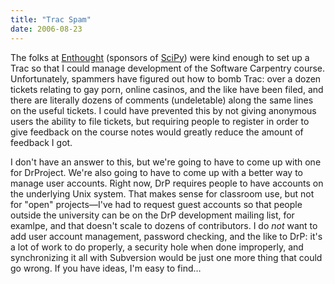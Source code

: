 ```yaml
---
title: "Trac Spam"
date: 2006-08-23
---
```

The folks at <a href="http://www.enthought.com">Enthought</a> (sponsors of <a href="http://www.scipy.org">SciPy</a>) were kind enough to set up a Trac so that I could manage development of the Software Carpentry course.  Unfortunately, spammers have figured out how to bomb Trac: over a dozen tickets relating to gay porn, online casinos, and the like have been filed, and there are literally dozens of comments (undeletable) along the same lines on the useful tickets.  I could have prevented this by not giving anonymous users the ability to file tickets, but requiring people to register in order to give feedback on the course notes would greatly reduce the amount of feedback I got.

I don't have an answer to this, but we're going to have to come up with one for DrProject. We're also going to have to come up with a better way to manage user accounts.  Right now, DrP requires people to have accounts on the underlying Unix system.  That makes sense for classroom use, but not for "open" projects—I've had to request guest accounts so that people outside the university can be on the DrP development mailing list, for examlpe, and that doesn't scale to dozens of contributors.  I do <em>not</em> want to add user account management, password checking, and the like to DrP: it's a lot of work to do properly, a security hole when done improperly, and synchronizing it all with Subversion would be just one more thing that could go wrong.  If you have ideas, I'm easy to find…
